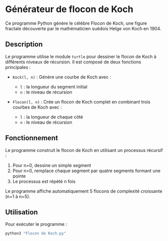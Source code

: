 # Générateur de flocon de Koch

Ce programme Python génère le célèbre Flocon de Koch, une figure fractale découverte par le mathématicien suédois Helge von Koch en 1904.

## Description

Le programme utilise le module `turtle` pour dessiner le flocon de Koch à différents niveaux de récursion. Il est composé de deux fonctions principales :

- `Kock(l, n)` : Génère une courbe de Koch avec :
    - `l` : la longueur du segment initial
    - `n` : le niveau de récursion

- `Flocon(l, n)` : Crée un flocon de Koch complet en combinant trois courbes de Koch avec :
    - `l` : la longueur de chaque côté
    - `n` : le niveau de récursion

## Fonctionnement

Le programme construit le flocon de Koch en utilisant un processus récursif :
1. Pour n=0, dessine un simple segment
2. Pour n>0, remplace chaque segment par quatre segments formant une pointe
3. Le processus est répété n fois

Le programme affiche automatiquement 5 flocons de complexité croissante (n=1 à n=5).

## Utilisation

Pour exécuter le programme :
```python
python3 "Flocon de Koch.py"
```